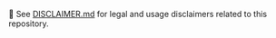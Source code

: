 📘 See [DISCLAIMER.md](https://github.com/manojkumar-jmp/.github/blob/main/DISCLAIMER.md) for legal and usage disclaimers related to this repository.
